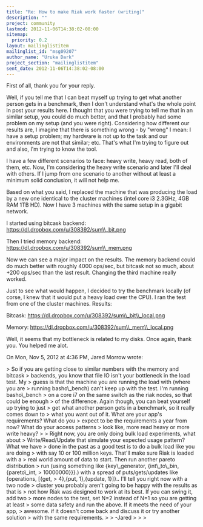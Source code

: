 ```yaml
---
title: "Re: How to make Riak work faster (writing)"
description: ""
project: community
lastmod: 2012-11-06T14:38:02-08:00
sitemap:
  priority: 0.2
layout: mailinglistitem
mailinglist_id: "msg09207"
author_name: "Uruka Dark"
project_section: "mailinglistitem"
sent_date: 2012-11-06T14:38:02-08:00
---
```



First of all, thank you for your reply.

Well, if you tell me that I can beat myself up trying to get what another
person gets in a benchmark, then I don't understand what's the whole point
in post your results here. I thought that you were trying to tell me that
in an similar setup, you could do much better, and that I probably had some
problem on my setup (and you were right). Considering how different our
results are, I imagine that there is something wrong - by "wrong" I mean: I
have a setup problem; my hardware is not up to the task and our
environments are not that similar; etc. That's what I'm trying to figure
out and also, I'm trying to know the tool.

I have a few different scenarios to face: heavy write, heavy read, both of
them, etc. Now, I'm considering the heavy write scenario and later I'll
deal with others. If I jump from one scenario to another without at least a
minimum solid conclusion, it will not help me.

Based on what you said, I replaced the machine that was producing the load
by a new one identical to the cluster machines (intel core i3 2.3GHz, 4GB
RAM 1TB HD). Now I have 3 machines with the same setup in a gigabit network.

I started using bitcask backend:
https://dl.dropbox.com/u/308392/sum\\_bit.png

Then I tried memory backend:
https://dl.dropbox.com/u/308392/sum\\_mem.png

Now we can see a major impact on the results. The memory backend could do
much better with roughly 4000 ops/sec, but bitcask not so much, about +200
ops/sec than the last result. Changing the third machine really worked.

Just to see what would happen, I decided to try the benchmark locally (of
corse, I knew that it would put a heavy load over the CPU). I ran the test
from one of the cluster machines.
Results:

Bitcask:
https://dl.dropbox.com/u/308392/sum\\_bit\\_local.png

Memory:
https://dl.dropbox.com/u/308392/sum\\_mem\\_local.png

Well, it seems that my bottleneck is related to my disks.
Once again, thank you.
You helped me alot.


On Mon, Nov 5, 2012 at 4:36 PM, Jared Morrow  wrote:

&gt; So if you are getting close to similar numbers with the memory and bitcask
&gt; backends, you know that file IO isn't your bottleneck in the load test. My
&gt; guess is that the machine you are running the load with (where you are
&gt; running basho\\_bench) can't keep up with the test. I'm running basho\\_bench
&gt; on a core i7 on the same switch as the riak nodes, so that could be enough
&gt; of the difference. Again though, you can beat yourself up trying to just
&gt; get what another person gets in a benchmark, so it really comes down to
&gt; what you want out of it. What are your app's requirements? What do you
&gt; expect to be the requirements a year from now? What do your access patterns
&gt; look like, more read heavy or more write heavy?
&gt;
&gt; Right now, you are only doing bulk load experiments, what about
&gt; Write/Read/Update that simulate your expected usage pattern? What we have
&gt; done in the past as a good test is to do a bulk load like you are doing
&gt; with say 10 or 100 million keys. That'll make sure Riak is loaded with a
&gt; real world amount of data to start. Then run another pareto distribution
&gt; run (using something like {key\\_generator, {int\\_to\\_bin, {pareto\\_int,
&gt; 10000000}}}.) with a spread of puts/gets/updates like {operations, [{get,
&gt; 4},{put, 1},{update, 1}]}.. I'll tell you right now with a two node
&gt; cluster you probably aren't going to be happy with the results as that is
&gt; not how Riak was designed to work at its best. If you can swing it, add two
&gt; more nodes to the test, set N=2 instead of N=1 so you are getting at least
&gt; some data safety and run the above. If it meets the need of your app,
&gt; awesome. if it doesn't come back and discuss it or try another solution
&gt; with the same requirements.
&gt;
&gt; -Jared
&gt;
&gt;
&gt; 

